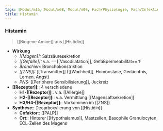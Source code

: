 ```yaml
---
tags: [Modul/m15, Modul/m08, Modul/m09, Fach/Physiologie, Fach/Infektiologie]
title: Histamin
---
```

### Histamin 
> [[Biogene Amine]] aus [[Histidin]]
- **Wirkung**
	- *[[Magen]]:* Salzsäuresekretion
	- *[[Gefäße]]:* v.a. ==[[Vasodilatation]], Gefäßpermeabilität==↑ 
	- *Bronchien:* Bronchokonstriktion
	- *[[ZNS]]:* [[Transmitter]] ([[Wachheit]], Homöostase, Gedächtnis, Lernen, Angst)
	- *PNS:* [[Periphere Sensibilisierung]], Juckreiz
- **[[Rezeptor]]**:: 4 verschiedene
	- **H1-[[Rezeptor]]**:: v.a. [[Allergie]]
	- **H2-[[Rezeptor]]**:: v.a. Vermittlung [[Magensaftsekretion]]
	- **H3/H4-[[Rezeptor]]**:: Vorkommen im [[ZNS]]
- **Synthese**:: Decarboxylierung von [[Histidin]]
	- **Cofaktor**:: [[PALP]]
	- **Ort**:: Hinterer [[Hypothalamus]], Mastzellen, Basophile Granulocyten, ECL-Zellen des Magens